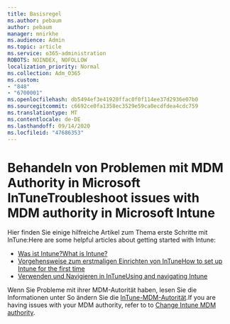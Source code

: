 ```yaml
---
title: Basisregel
ms.author: pebaum
author: pebaum
manager: mnirkhe
ms.audience: Admin
ms.topic: article
ms.service: o365-administration
ROBOTS: NOINDEX, NOFOLLOW
localization_priority: Normal
ms.collection: Adm_O365
ms.custom:
- "848"
- "6700001"
ms.openlocfilehash: db5494ef3e41920ffac0f0f114ee37d2936e07b0
ms.sourcegitcommit: c6692ce0fa1358ec3529e59ca0ecdfdea4cdc759
ms.translationtype: MT
ms.contentlocale: de-DE
ms.lasthandoff: 09/14/2020
ms.locfileid: "47686353"
---
```

# <a name="troubleshoot-issues-with-mdm-authority-in-microsoft-intune"></a><span data-ttu-id="873f2-102">Behandeln von Problemen mit MDM Authority in Microsoft InTune</span><span class="sxs-lookup"><span data-stu-id="873f2-102">Troubleshoot issues with MDM authority in Microsoft Intune</span></span>

<span data-ttu-id="873f2-103">Hier finden Sie einige hilfreiche Artikel zum Thema erste Schritte mit InTune:</span><span class="sxs-lookup"><span data-stu-id="873f2-103">Here are some helpful articles about getting started with Intune:</span></span>

- [<span data-ttu-id="873f2-104">Was ist Intune?</span><span class="sxs-lookup"><span data-stu-id="873f2-104">What is Intune?</span></span>](https://docs.microsoft.com/intune/what-is-intune)
- [<span data-ttu-id="873f2-105">Vorgehensweise zum erstmaligen Einrichten von InTune</span><span class="sxs-lookup"><span data-stu-id="873f2-105">How to set up Intune for the first time</span></span>](https://docs.microsoft.com/intune/setup-steps)
- [<span data-ttu-id="873f2-106">Verwenden und Navigieren in InTune</span><span class="sxs-lookup"><span data-stu-id="873f2-106">Using and navigating Intune</span></span>](https://docs.microsoft.com/intune/tutorial-walkthrough-intune-portal)

<span data-ttu-id="873f2-107">Wenn Sie Probleme mit ihrer MDM-Autorität haben, lesen Sie die Informationen unter So ändern Sie die [InTune-MDM-Autorität](https://docs.microsoft.com/alchemyinsights/change-mdm-authority).</span><span class="sxs-lookup"><span data-stu-id="873f2-107">If you are having issues with your MDM authority, refer to to [Change Intune MDM authority](https://docs.microsoft.com/alchemyinsights/change-mdm-authority).</span></span>